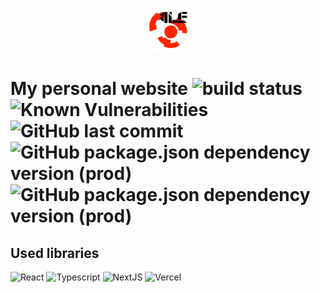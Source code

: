 <p align="center">
  <img src="https://github.com/4-life/4life.work/blob/master/public/images/logo.png?raw=true" width="70px" height="70px" alt="4life"/>
</p>

# My personal website ![build status](https://vercelbadge.vercel.app/api/4-life/4life.work?style=flat-square) ![Known Vulnerabilities](https://snyk.io/test/github/4-life/4life.work/badge.svg?style=flat-square) ![GitHub last commit](https://img.shields.io/github/last-commit/4-life/4life.work?style=flat-square) ![GitHub package.json dependency version (prod)](https://img.shields.io/github/package-json/dependency-version/4-life/4life.work/next?style=flat-square) ![GitHub package.json dependency version (prod)](https://img.shields.io/github/package-json/dependency-version/4-life/4life.work/react?style=flat-square)

## Used libraries
![React](https://img.shields.io/badge/-React-333333?style=flat-square&logo=React)
![Typescript](https://img.shields.io/badge/-Typescript-333333?style=flat-square&logo=Typescript)
![NextJS](https://img.shields.io/badge/-NextJs-333333?style=flat-square&logo=nextdotjs)
![Vercel](https://img.shields.io/badge/-Vercel-333333?style=flat-square&logo=vercel)
